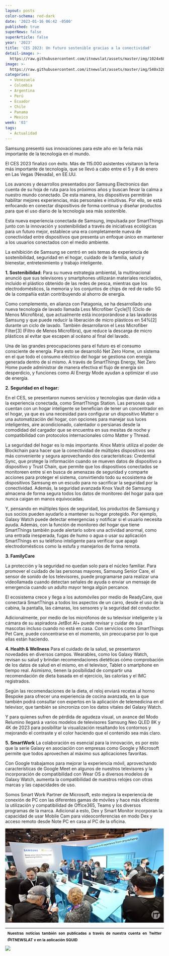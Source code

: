 ```yaml
---
layout: posts
color-schema: red-dark
date: '2023-01-16 06:42 -0500'
published: true
superNews: false
superArticle: false
year: '2023'
title: 'CES 2023: Un futuro sostenible gracias a la conectividad'
detail-image: >-
  https://raw.githubusercontent.com/itnewslat/assets/master/img/1024x680/CES-2023-samsung-g.jpg
image: >-
  https://raw.githubusercontent.com/itnewslat/assets/master/img/540x320/CES-2023-samsung-p.jpg
categories:
  - Venezuela
  - Colombia
  - Argentina
  - Perú
  - Ecuador
  - Chile
  - Panama
  - Mexico
week: '03'
tags:
  - Actualidad
---
```

Samsung presentó sus innovaciones para este año en la feria más importante de la tecnología en el mundo.

El CES 2023 finalizó con éxito. Más de 115.000 asistentes visitaron la feria más importante de tecnología, que se llevó a cabo entre el 5 y 8 de enero en Las Vegas (Nevada), en EE.UU.

Los avances y desarrollos presentados por Samsung Electronics dan cuenta de su hoja de ruta para los próximos años y buscan llevar la calma a nuestro mundo conectado. De esta manera, los dispositivos permitirán habilitar mejores experiencias, más personales e intuitivas. Por ello, se está enfocando en conectar dispositivos de forma continua y diseñar productos para que el uso diario de la tecnología sea más sostenible.

Esta nueva experiencia conectada de Samsung, impulsada por SmartThings junto con la innovación y sostenibilidad a través de iniciativas ecológicas para un futuro mejor, establece una era completamente nueva de conectividad entre dispositivos que presenta un enfoque único en mantener a los usuarios conectados con el medio ambiente.

La exhibición de Samsung se centró en seis temas de experiencia de sostenibilidad, seguridad en el hogar, cuidado de la familia, salud y bienestar, entretenimiento y trabajo inteligente.

**1.     Sostenibilidad:**
Para su nueva estrategia ambiental, la multinacional anunció que sus televisores y smartphones utilizarán materiales reciclados, incluido el plástico obtenido de las redes de pesca, mientras que los electrodomésticos, la memoria y los conjuntos de chips de red de radio 5G de la compañía están contribuyendo al ahorro de energía.

Como complemento, en alianza con Patagonia, se ha desarrollado una nueva tecnología de lavado llamada Less Microfiber Cycle[1] (Ciclo de Menos Microfibra), que actualmente está incorporándose a las lavadoras Samsung y que puede reducir la liberación de micro plásticos en 54%[2] durante un ciclo de lavado. También desarrollaron el Less Microfiber Filter[3] (Filtro de Menos Microfibra), que reduce la descarga de micro plásticos al evitar que escapen al océano al final del lavado.

Una de las grandes preocupaciones para el futuro es el consumo consciente de energía. Para esto se desarrolló Net Zero Home, un sistema en el que todo el consumo eléctrico del hogar se gestiona con energía generada dentro de sí mismo. A través de SmartThings Energy, Net Zero Home puede administrar de manera efectiva el flujo de energía sin desperdicio, y funciones como AI Energy Mode ayudan a optimizar el uso de energía.

**2.     Seguridad en el hogar:**

En el CES, se presentaron nuevos servicios y tecnologías que darán vida a la experiencia conectada, como SmartThings Station. Las personas que cuentan con un hogar inteligente se benefician de tener un concentrador en el hogar, ya que es una necesidad para configurar un dispositivo Matter o una automatización del hogar, con opciones para manejar sus luces inteligentes, aire acondicionado, calentador o persianas desde la comodidad del cargador que se encuentra en sus mesitas de noche y compatibilidad con protocolos internacionales cómo Matter y Thread. 

La seguridad del hogar es lo más importante. Knox Matrix utiliza el poder de Blockchain para hacer que la conectividad de múltiples dispositivos sea más conveniente y segura aprovechando dos características: Credential Sync, que protege la información cuando se mueven datos de dispositivo a dispositivo y Trust Chain, que permite que los dispositivos conectados se monitoreen entre sí en busca de amenazas de seguridad y comparte acciones para proteger el sistema, convirtiendo todo su ecosistema de dispositivos Samsung en un escudo para no sacrificar la seguridad por la conectividad. Además, la seguridad avanzada Knox Vault de Samsung almacena de forma segura todos los datos de monitoreo del hogar para que nunca caigan en manos equivocadas.

Y, pensando en múltiples tipos de seguridad, los productos de Samsung y sus socios pueden ayudarlo a mantener su hogar protegido. Por ejemplo, Galaxy Watch puede detectar emergencias y notificar si el usuario necesita ayuda. Además, con la función de monitoreo del hogar que tiene SmartThings también puede alertarlo sobre una actividad anormal, como una entrada inesperada, fugas de humo o agua o usar su aplicación SmartThings en su teléfono inteligente para verificar que apagó electrodomésticos como la estufa y manejarlos de forma remota.

**3.     FamilyCare**

La protección y la seguridad no quedan solo para el núcleo familiar. Para promover el cuidado de las personas mayores, Samsung Senior Care, el sensor de sonido de los televisores, puede programarse para realizar una videollamada cuando detectan señales de ayuda o enviar un mensaje de emergencia cuando un adulto mayor tenga algún percance.

El ecosistema crece y llega a los automóviles por medio de ReadyCare, que conectará SmartThings a todos los aspectos de un carro, desde el uso de la cabina, la pantalla, las cámaras, los sensores y la seguridad del conductor.

Adicionalmente, por medio de los micrófonos de su televisor inteligente y la cámara de su aspiradora JetBot AI+ puede revisar y cuidar de sus mascotas incluso cuando no está en casa. Con servicios como SmartThings Pet Care, puede concentrarse en el momento, sin preocuparse por lo que ellas están haciendo.         

 **4.     Health & Wellness**
Para el cuidado de la salud, se presentaron novedades en diversos campos. Wearables, como los Galaxy Watch, revisan su salud y brindan recomendaciones dietéticas cómo comprobación de los datos de salud en el mismo, en el televisor, Tablet o smartphone en tiempo real. Asimismo, tienen la posibilidad de compartir una recomendación de dieta basada en el ejercicio, las calorías y el IMC registrados.

Según las recomendaciones de la dieta, el reloj enviará recetas al horno Bespoke para ofrecer una experiencia de cocina avanzada, en la que también podrá consultar con expertos en la aplicación de telemedicina en el televisor, que también se sincroniza con los datos vitales del Galaxy Watch.

Y para quienes sufren de pérdida de agudeza visual, un avance del Modo Relumino llegará a varios modelos de televisores Samsung Neo QLED 8K y 4K de 2023 para posibilitar la visualización resaltando los contornos y mejorando el contraste y el color haciendo que el contenido sea más claro.

 **5.     SmartWork**
La colaboración es esencial para la innovación, es por esto que la serie Galaxy en asociación con empresas como Google y Microsoft permite que todos aprovechen al máximo sus aplicaciones favoritas.

Con Google trabajamos para mejorar la experiencia móvil, aprovechando características de Google Meet en algunos de nuestros televisores y la incorporación de compatibilidad con Wear OS a diversos modelos de Galaxy Watch, aumenta la compatibilidad de nuestros relojes con otras marcas y las capacidades de uso.

Somos Smart Work Partner de Microsoft, esto mejora la experiencia de conexión de PC con las diferentes gamas de móviles y hace más eficiente la utilización y compatibilidad de Office365, Teams y los diversos programas de la marca. Adicional a esto, Dex y Smart Monitor incorporan la capacidad de usar Mobile Cam para videoconferencias en modo Dex y acceso remoto desde Note PC en casa al PC de la oficina.

![](https://raw.githubusercontent.com/itnewslat/assets/master/img/540x320/CES-2023-samsung-p.jpg)

<table style="height: 42px;" width="569">
<tbody>
<tr>
<td style="text-align: justify;"><sub><strong>Nuestras noticias también son publicadas a través de nuestra cuenta en Twitter <a href="https://twitter.com/itnewslat?lang=es">@ITNEWSLAT</a> y en la aplicación <a href="https://squidapp.co/en/">SQUID</a></strong></sub></td>
</tr>
</tbody>
</table>

<img src="https://tracker.metricool.com/c3po.jpg?hash=56f88a41e39ab42c063cc51676587a04"/>